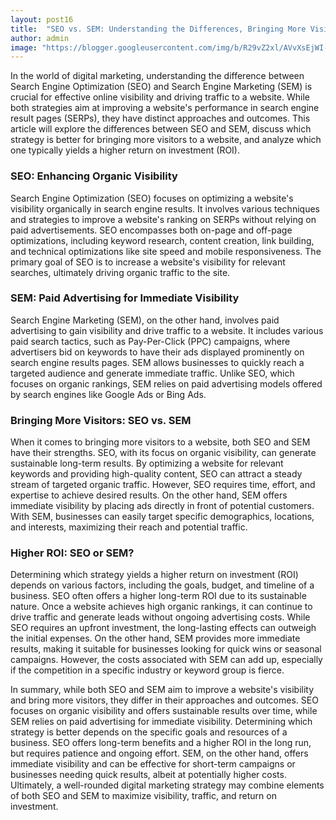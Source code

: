 ```yaml
---
layout: post16
title:  "SEO vs. SEM: Understanding the Differences, Bringing More Visitors, and Higher ROI"
author: admin
image: "https://blogger.googleusercontent.com/img/b/R29vZ2xl/AVvXsEjWI-S63dBu8V6DVSAb_KYAVIZgWyo-65ZcFuRAy4cB1CoABXtWgY3VCYFaLsAp_3rAU45RqLgWQiz2fgJCMZ9_7JPTi_pQojcMQ8CmffXVNX22wOyCk1Po3dTRgb-ftYO95gmlL8x1JOTgkwRDO2XXzq3ZQYgjwIZKtFxy3AWo7UY6uWc39krAxOFKeFZZ/s1600/images%20%2818%29.jpeg"
---
```



<p>In the world of digital marketing, understanding the difference between Search Engine Optimization (SEO) and Search Engine Marketing (SEM) is crucial for effective online visibility and driving traffic to a website. While both strategies aim at improving a website's performance in search engine result pages (SERPs), they have distinct approaches and outcomes. This article will explore the differences between SEO and SEM, discuss which strategy is better for bringing more visitors to a website, and analyze which one typically yields a higher return on investment (ROI).</p>
<h3>SEO: Enhancing Organic Visibility</h3>
<p>Search Engine Optimization (SEO) focuses on optimizing a website's visibility organically in search engine results. It involves various techniques and strategies to improve a website's ranking on SERPs without relying on paid advertisements. SEO encompasses both on-page and off-page optimizations, including keyword research, content creation, link building, and technical optimizations like site speed and mobile responsiveness. The primary goal of SEO is to increase a website's visibility for relevant searches, ultimately driving organic traffic to the site.</p>
<h3>SEM: Paid Advertising for Immediate Visibility</h3>
<p>Search Engine Marketing (SEM), on the other hand, involves paid advertising to gain visibility and drive traffic to a website. It includes various paid search tactics, such as Pay-Per-Click (PPC) campaigns, where advertisers bid on keywords to have their ads displayed prominently on search engine results pages. SEM allows businesses to quickly reach a targeted audience and generate immediate traffic. Unlike SEO, which focuses on organic rankings, SEM relies on paid advertising models offered by search engines like Google Ads or Bing Ads.</p>
<h3>Bringing More Visitors: SEO vs. SEM</h3>
<p>When it comes to bringing more visitors to a website, both SEO and SEM have their strengths. SEO, with its focus on organic visibility, can generate sustainable long-term results. By optimizing a website for relevant keywords and providing high-quality content, SEO can attract a steady stream of targeted organic traffic. However, SEO requires time, effort, and expertise to achieve desired results. On the other hand, SEM offers immediate visibility by placing ads directly in front of potential customers. With SEM, businesses can easily target specific demographics, locations, and interests, maximizing their reach and potential traffic.</p>
<h3>Higher ROI: SEO or SEM?</h3>
<p>Determining which strategy yields a higher return on investment (ROI) depends on various factors, including the goals, budget, and timeline of a business. SEO often offers a higher long-term ROI due to its sustainable nature. Once a website achieves high organic rankings, it can continue to drive traffic and generate leads without ongoing advertising costs. While SEO requires an upfront investment, the long-lasting effects can outweigh the initial expenses. On the other hand, SEM provides more immediate results, making it suitable for businesses looking for quick wins or seasonal campaigns. However, the costs associated with SEM can add up, especially if the competition in a specific industry or keyword group is fierce.</p>
<p>In summary, while both SEO and SEM aim to improve a website's visibility and bring more visitors, they differ in their approaches and outcomes. SEO focuses on organic visibility and offers sustainable results over time, while SEM relies on paid advertising for immediate visibility. Determining which strategy is better depends on the specific goals and resources of a business. SEO offers long-term benefits and a higher ROI in the long run, but requires patience and ongoing effort. SEM, on the other hand, offers immediate visibility and can be effective for short-term campaigns or businesses needing quick results, albeit at potentially higher costs. Ultimately, a well-rounded digital marketing strategy may combine elements of both SEO and SEM to maximize visibility, traffic, and return on investment.</p>




